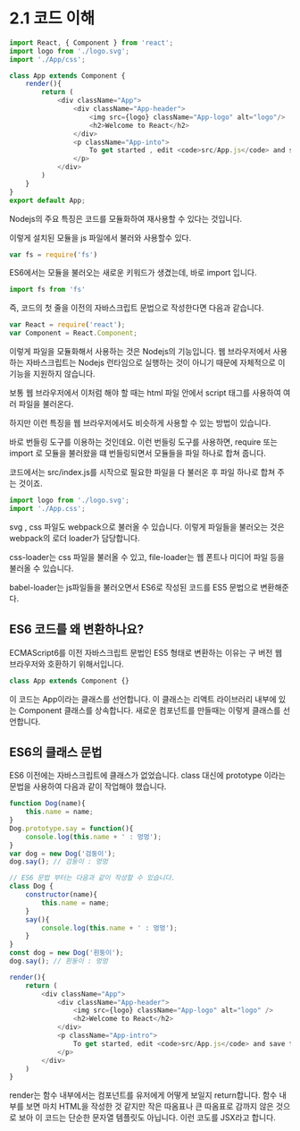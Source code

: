 # 2.1 코드 이해

```js
import React, { Component } from 'react';
import logo from './logo.svg';
import './App/css';

class App extends Component {
    render(){
        return (
            <div className="App">
                <div className="App-header">
                    <img src={logo} className="App-logo" alt="logo"/>
                    <h2>Welcome to React</h2>
                </div>
                <p className="App-into">
                    To get started , edit <code>src/App.js</code> and save to reload.
                </p>
            </div>
        )
    }
}
export default App;
```

Nodejs의 주요 특징은 코드를 모듈화하여 재사용할 수 있다는 것입니다. 

이렇게 설치된 모듈을 js 파일에서 불러와 사용할수 있다.

```js
var fs = require('fs')
```

ES6에서는 모듈을 불러오는 새로운 키워드가 생겼는데, 바로 import 입니다.

```js
import fs from 'fs'
```

즉, 코드의 첫 줄을 이전의 자바스크립트 문법으로 작성한다면 다음과 같습니다.

```js
var React = require('react');
var Component = React.Component;
```

이렇게 파일을 모듈화해서 사용하는 것은 Nodejs의 기능입니다. 웹 브라우저에서 사용하는 자바스크립트는 Nodejs 런타임으로 실행하는 것이 아니기 때문에 자체적으로 이 기능을 지원하지 않습니다.

보통 웹 브라우저에서 이처럼 해야 할 때는 html 파일 안에서 script 태그를 사용하여 여러 파일을 불러온다.

하지만 이런 특징을 웹 브라우저에서도 비슷하게 사용할 수 있는 방법이 있습니다.

바로 번들링 도구를 이용하는 것인데요. 이런 번들링 도구를 사용하면, require 또는 import 로 모듈을 불러왔을 떄 번들링되면서 모듈들을 파일 하나로 합쳐 줍니다.

코드에서는 src/index.js를 시작으로 필요한 파일을 다 불러온 후 파일 하나로 합쳐 주는 것이죠. 

```js
import logo from './logo.svg';
import './App.css';
```

svg , css 파일도 webpack으로 불러올 수 있습니다. 이렇게 파일들을 불러오는 것은 webpack의 로더 loader가 담당합니다.

css-loader는 css 파일을 불러올 수 있고, file-loader는 웹 폰트나 미디어 파일 등을 불러올 수 있습니다.

babel-loader는 js파일들을 불러오면서 ES6로 작성된 코드를 ES5 문법으로 변환해준다.

## ES6 코드를 왜 변환하나요?

ECMAScript6를 이전 자바스크립트 문법인 ES5 형태로 변환하는 이유는 구 버전 웹 브라우저와 호환하기 위해서입니다.

```js
class App extends Component {}
```

이 코드는 App이라는 클래스를 선언합니다. 이 클래스는 리액트 라이브러리 내부에 있는 Component 클래스를 상속합니다. 새로운 컴포넌트를 만들때는 이렇게 클래스를 선언합니다. 

## ES6의 클래스 문법

ES6 이전에는 자바스크립트에 클래스가 없었습니다. class 대신에 prototype 이라는 문법을 사용하여 다음과 같이 작업해야 했습니다. 

```js
function Dog(name){
    this.name = name;
}
Dog.prototype.say = function(){
    console.log(this.name + ' : 멍멍');
}
var dog = new Dog('검둥이');
dog.say(); // 검둥이 : 멍멍

// ES6 문법 부터는 다음과 같이 작성할 수 있습니다.
class Dog {
    constructor(name){
        this.name = name;
    }
    say(){
        console.log(this.name + ' : 멍멍');
    }
}
const dog = new Dog('흰둥이');
dog.say(); // 흰둥이 : 멍멍
```

```js
render(){
    return (
        <div className="App">
            <div className="App-header">
                <img src={logo} className="App-logo" alt="logo" />
                <h2>Welcome to React</h2>
            </div>
            <p className="App-intro">
                To get started, edit <code>src/App.js</code> and save to reload.
            </p>
        </div>
    )
}
```

render는 함수 내부에서는 컴포넌트를 유저에게 어떻게 보일지 return합니다. 함수 내부를 보면 마치 HTML을 작성한 것 같지만 작은 따옴표나 큰 따옴표로 감까지 않은 것으로 보아 이 코드는 단순한 문자열 템플릿도 아닙니다. 이런 코도를 JSX라고 합니다.



